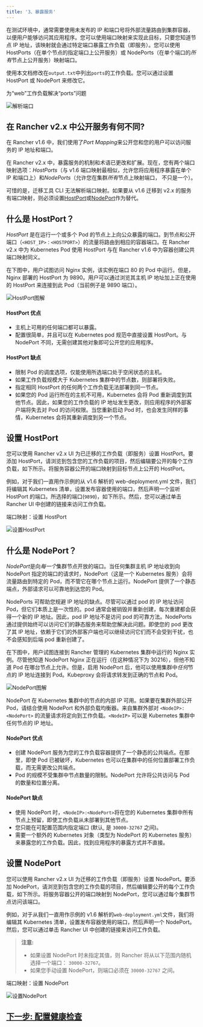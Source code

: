 ```yaml
---
title: '3、暴露服务'
---
```


在测试环境中，通常需要使用未发布的 IP 和端口号将外部流量路由到集群容器，以便用户能够访问其应用程序。您可以使用端口映射来实现此目标，只要您知道节点 IP 地址，该映射就会通过特定端口暴露工作负载（即服务）。您可以使用 HostPorts（在单个节点的指定端口上公开服务）或 NodePorts（在单个端口的*所有*节点上公开服务）映射端口。

使用本文档修改在`output.txt`中列出`ports`的工作负载。您可以通过设置 HostPort 或 NodePort 来修改它。

<figcaption>
为“web”工作负载解决“ports”问题
</figcaption>

![解析端口](/img/rancher/resolve-ports.png)

## 在 Rancher v2.x 中公开服务有何不同?

在 Rancher v1.6 中，我们使用了*Port Mapping*来公开您和您的用户可以访问服务的 IP 地址和端口。

在 Rancher v2.x 中，暴露服务的机制和术语已更改和扩展。现在，您有两个端口映射选项：_HostPorts_（与 v1.6 端口映射最相似，允许您将应用程序暴露在单个 IP 和端口上）和*NodePorts*（允许您在集群*所有*节点上映射端口， 不只是一个）。

可惜的是，迁移工具 CLI 无法解析端口映射。如果要从 v1.6 迁移到 v2.x 的服务有端口映射，则必须设置[HostPort](#什么是-hostport？)或[NodePort](#什么是-nodeport？)作为替代。

## 什么是 HostPort？

_HostPort_ 是在运行一个或多个 Pod 的节点上上向公众暴露的端口。到节点和公开端口（`<HOST_IP>：<HOSTPORT>`）的流量将路由到相应的容器端口。在 Rancher v2.x 中为 Kubernetes Pod 使用 HostPort 与在 Rancher v1.6 中为容器创建公共端口映射同义。

在下图中，用户试图访问 Nginx 实例，该实例在端口 80 的 Pod 中运行。但是，Nginx 部署的 HostPort 为 9890。用户可以通过浏览其主机 IP 地址加上正在使用的 HostPort 来连接到此 Pod（当前例子是 9890 端口）。

![HostPort图解](/img/rancher/hostPort.svg)

#### HostPort 优点

- 主机上可用的任何端口都可以暴露。
- 配置很简单，并且可以在 Kubernetes pod 规范中直接设置 HostPort。与 NodePort 不同，无需创建其他对象即可公开您的应用程序。

#### HostPort 缺点

- 限制 Pod 的调度选项，仅能使用所选端口处于空闲状态的主机。
- 如果工作负载规模大于 Kubernetes 集群中的节点数，则部署将失败。
- 指定相同 HostPort 的任何两个工作负载无法部署到同一节点。
- 如果您的 Pod 运行所在的主机不可用，Kubernetes 会将 Pod 重新调度到其他节点。因此，如果您的工作负载的 IP 地址发生更改，则应用程序的外部客户端将失去对 Pod 的访问权限。当您重新启动 Pod 时，也会发生同样的事情，Kubernetes 会将其重新调度到另一个节点。

## 设置 HostPort

您可以使用 Rancher v2.x UI 为已迁移的工作负载（即服务）设置 HostPort。要添加 HostPort，请浏览到包含您的工作负载的项目，然后编辑要公开的每个工作负载，如下所示。将服务容器公开的端口映射到目标节点上公开的 HostPort。

例如，对于我们一直用作示例的从 v1.6 解析的 web-deployment.yml 文件，我们将编辑其 Kubernetes 清单，设置发布容器使用的端口，然后声明一个监听 HostPort 的端口。所选择的端口(`9890`)，如下所示。然后，您可以通过单击 Rancher UI 中创建的链接来访问工作负载。

<figcaption>
端口映射：设置 HostPort
</figcaption>

![设置HostPort](/img/rancher/set-hostport.gif)

## 什么是 NodePort？

*NodePort*是向*每一个*集群节点开放的端口。当任何集群主机 IP 地址收到向 NodePort 指定的端口的请求时，NodePort（这是一个 Kubernetes 服务）会将流量路由到特定的 Pod，而不管它在哪个节点上运行。NodePort 提供了一个静态端点，外部请求可以可靠地到达您的 Pod。

NodePorts 可帮助您规避 IP 地址的缺点。尽管可以通过 pod 的 IP 地址访问 Pod，但它们本质上是一次性的。pod 通常会被销毁并重新创建，每次重建都会获得一个新的 IP 地址。因此，pod IP 地址不是访问 pod 的可靠方法。NodePorts 通过提供始终可以访问它们的静态服务来帮助您解决此问题。即使您的 pod 更改了其 IP 地址，依赖于它们的外部客户端也可以继续访问它们而不会受到干扰，也不会感知到后端 pod 重新创建了。

在下图中，用户试图连接到 Rancher 管理的 Kubernetes 集群中运行的 Nginx 实例。尽管他知道 NodePort Nginx 正在运行（在这种情况下为 30216），但他不知道 Pod 在哪台节点上允许。但是，启用 NodePort 后，他可以使用集群中*任何*节点的 IP 地址连接到 Pod。Kubeproxy 会将请求转发到正确的节点和 Pod。

![NodePort图解](/img/rancher/nodePort.svg)

NodePort 在 Kubernetes 集群中的节点的内部 IP 可用。如果要在集群外部公开 Pod，请结合使用 NodePort 和外部负载均衡器。来自集群外部对 `<NodeIP>:<NodePort>` 的流量请求将定向到工作负载。`<NodeIP>` 可以是 Kubernetes 集群中任何节点的 IP 地址。

#### NodePort 优点

- 创建 NodePort 服务为您的工作负载容器提供了一个静态的公共端点。在那里，即使 Pod 已被破坏，Kubernetes 也可以在集群中的任何位置部署工作负载，而无需更改公共端点。
- Pod 的规模不受集群中节点数量的限制。NodePort 允许将公共访问与 Pod 的数量和位置分离。

#### NodePort 缺点

- 使用 NodePort 时，`<NodeIP>:<NodePort>`将在您的 Kubernetes 集群中所有节点上预留，即使工作负载从未部署到其他节点。
- 您只能在可配置范围内指定端口 (默认, 是 `30000-32767` 之间)。
- 需要一个额外的 Kubernetes 对象（类型为 NodePort 的 Kubernetes 服务）来暴露您的工作负载。因此，找到应用程序的暴露方式并不直接。

## 设置 NodePort

您可以使用 Rancher v2.x UI 为迁移的工作负载（即服务）设置 NodePort。要添加 NodePort，请浏览到包含您的工作负载的项目，然后编辑要公开的每个工作负载，如下所示。将服务容器公开的端口映射到 NodePort，您可以通过每个集群节点访问该端口。

例如，对于从我们一直用作示例的 v1.6 解析的`web-deployment.yml`文件，我们将编辑其 Kubernetes 清单，设置发布容器使用的端口，然后声明一个 NodePort。然后，您可以通过单击 Rancher UI 中创建的链接来访问工作负载。

> **注意:**
>
> - 如果设置 NodePort 时未指定其值，则 Rancher 将从以下范围内随机选择一个端口： `30000-32767`。
> - 如果您手动设置 NodePort，则端口必须在 `30000-32767` 之间。

<figcaption>
端口映射：设置 NodePort
</figcaption>

![设置NodePort](/img/rancher/set-nodeport.gif)

## [下一步: 配置健康检查](/docs/v1.6-migration/monitor-apps/_index)
